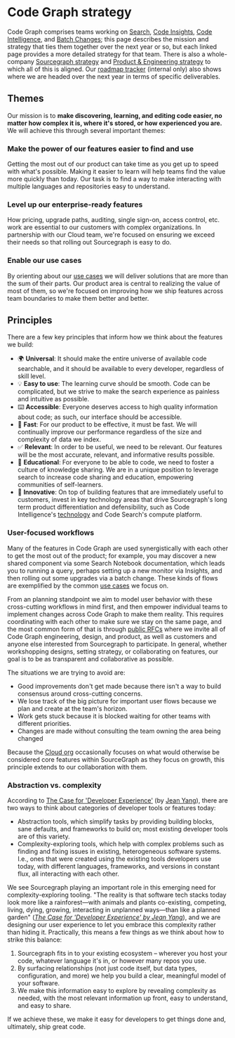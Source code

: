 # Code Graph strategy

Code Graph comprises teams working on [Search](./search/index.md), [Code Insights](./code-insights/index.md), [Code Intelligence](./code-intelligence/index.md), and [Batch Changes](./batch-changes/index.md); this page describes the mission and strategy that ties them together over the next year or so, but each linked page provides a more detailed strategy for that team. There is also a whole-company [Sourcegraph strategy](../index.md) and [Product & Engineering strategy](../../../departments/product-engineering/strategy-goals/index.md) to which all of this is aligned. Our [roadmap tracker](https://github.com/orgs/sourcegraph/projects/214/views/34) (internal only) also shows where we are headed over the next year in terms of specific deliverables.

## Themes

Our mission is to **make discovering, learning, and editing code easier, no matter how complex it is, where it's stored, or how experienced you are.** We will achieve this through several important themes:

### Make the power of our features easier to find and use

Getting the most out of our product can take time as you get up to speed with what's possible. Making it easier to learn will help teams find the value more quickly than today. Our task is to find a way to make interacting with multiple languages and repositories easy to understand.

### Level up our enterprise-ready features

How pricing, upgrade paths, auditing, single sign-on, access control, etc. work are essential to our customers with complex organizations. In partnership with our Cloud team, we're focused on ensuring we exceed their needs so that rolling out Sourcegraph is easy to do.

### Enable our use cases

By orienting about our [use cases](../index.md#use-cases) we will deliver solutions that are more than the sum of their parts. Our product area is central to realizing the value of most of them, so we're focused on improving how we ship features across team boundaries to make them better and better.

## Principles

There are a few key principles that inform how we think about the features we build:

- 🌍 **Universal**: It should make the entire universe of available code searchable, and it should be available to every developer, regardless of skill level.
- 💡 **Easy to use**: The learning curve should be smooth. Code can be complicated, but we strive to make the search experience as painless and intuitive as possible.
- ⌨️ **Accessible**: Everyone deserves access to high quality information about code; as such, our interface should be accessible.
- 🚀 **Fast**: For our product to be effective, it must be fast. We will continually improve our performance regardless of the size and complexity of data we index.
- ✅ **Relevant**: In order to be useful, we need to be relevant. Our features will be the most accurate, relevant, and informative results possible.
- 🧠 **Educational**: For everyone to be able to code, we need to foster a culture of knowledge sharing. We are in a unique position to leverage search to increase code sharing and education, empowering communities of self-learners.
- 🔬 **Innovative**: On top of building features that are immediately useful to customers, invest in key technology areas that drive Sourcegraph's long term product differentiation and defensibility, such as Code Intelligence's [technology](code-intelligence#competitive-landscape) and Code Search's compute platform.

### User-focused workflows

Many of the features in Code Graph are used synergistically with each other to get the most out of the product; for example, you may discover a new shared component via some Search Notebook documentation, which leads you to running a query, perhaps setting up a new monitor via Insights, and then rolling out some upgrades via a batch change. These kinds of flows are exemplified by the common [use cases](../index.md#use-cases) we focus on.

From an planning standpoint we aim to model user behavior with these cross-cutting workflows in mind first, and then empower individual teams to implement changes across Code Graph to make them reality. This requires coordinating with each other to make sure we stay on the same page, and the most common form of that is through [public RFCs](../../../company-info-and-process/communication/rfcs/index.md) where we invite all of Code Graph engineering, design, and product, as well as customers and anyone else interested from Sourcegraph to participate. In general, whether workshopping designs, setting strategy, or collaborating on features, our goal is to be as transparent and collaborative as possible.

The situations we are trying to avoid are:

- Good improvements don't get made because there isn't a way to build consensus around cross-cutting concerns.
- We lose track of the big picture for important user flows because we plan and create at the team's horizon.
- Work gets stuck because it is blocked waiting for other teams with different priorities.
- Changes are made without consulting the team owning the area being changed

Because the [Cloud org](../cloud/index.md) occasionally focuses on what would otherwise be considered core features within SourceGraph as they focus on growth, this principle extends to our collaboration with them.

### Abstraction vs. complexity

According to [The Case for 'Developer Experience'](https://future.a16z.com/the-case-for-developer-experience/) (by [Jean Yang](https://twitter.com/jeanqasaur)), there are two ways to think about categories of developer tools or features today:

- Abstraction tools, which simplify tasks by providing building blocks, sane defaults, and frameworks to build on; most existing developer tools are of this variety.
- Complexity-exploring tools, which help with complex problems such as finding and fixing issues in existing, heterogeneous software systems. I.e., ones that were created using the existing tools developers use today, with different languages, frameworks, and versions in constant flux, all interacting with each other.

We see Sourcegraph playing an important role in this emerging need for complexity-exploring tooling. "The reality is that software tech stacks today look more like a rainforest—with animals and plants co-existing, competing, living, dying, growing, interacting in unplanned ways—than like a planned garden" ([_The Case for 'Developer Experience' by Jean Yang_][1]), and we are designing our user experience to let you embrace this complexity rather than hiding it. Practically, this means a few things as we think about how to strike this balance:

1. Sourcegraph fits in to your existing ecosystem – wherever you host your code, whatever language it's in, or however many repos you use.
1. By surfacing relationships (not just code itself, but data types, configuration, and more) we help you build a clear, meaningful model of your software.
1. We make this information easy to explore by revealing complexity as needed, with the most relevant information up front, easy to understand, and easy to share.

If we achieve these, we make it easy for developers to get things done and, ultimately, ship great code.

[1]: https://future.a16z.com/the-case-for-developer-experience/
